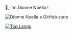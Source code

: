 👋, I'm Dionne Noella ! 

![Dionne Noella's GitHub stats](https://github-readme-stats.vercel.app/api?username=dionnenoellabarretto&show_icons=true&theme=nightowl)

[![Top Langs](https://github-readme-stats.vercel.app/api/top-langs/?username=dionnenoellabarretto&layout=compact)](https://github.com/DionneNoellaBarretto/github-readme-stats)

